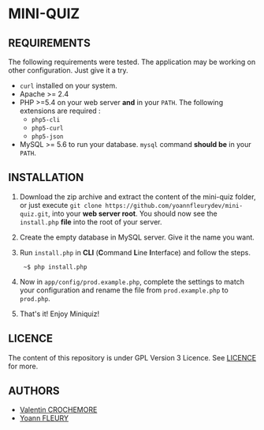 # MINI-QUIZ

## REQUIREMENTS

The following requirements were tested.
The application may be working on other configuration.
Just give it a try.

* `curl` installed on your system.
* Apache >= 2.4
* PHP >=5.4 on your web server **and** in your `PATH`. The following extensions are required :
	* `php5-cli`
    * `php5-curl`
    * `php5-json`
* MySQL >= 5.6 to run your database. `mysql` command **should be** in your `PATH`.

## INSTALLATION

1. Download the zip archive and extract the content of the mini-quiz folder, or just execute `git clone https://github.com/yoannfleurydev/mini-quiz.git`, into your **web server root**.
You should now see the `install.php` **file** into the root of your server.

2. Create the empty database in MySQL server. Give it the name you want.

3. Run `install.php` in **CLI** (**C**ommand **L**ine **I**nterface) and follow the steps.

        ~$ php install.php

4. Now in `app/config/prod.example.php`, complete the settings to match your configuration and rename the file from `prod.example.php` to `prod.php`.

5. That's it! Enjoy Miniquiz!

## LICENCE

The content of this repository is under GPL Version 3 Licence. See [LICENCE](https://github.com/yoannfleurydev/mini-quiz/blob/master/LICENCE.md) for more.

## AUTHORS

  * [Valentin CROCHEMORE](mailto:valentin.crochemore1@etu.univ-rouen.fr)
  * [Yoann FLEURY](mailto:yoann.fleury@etu.univ-rouen.fr)
